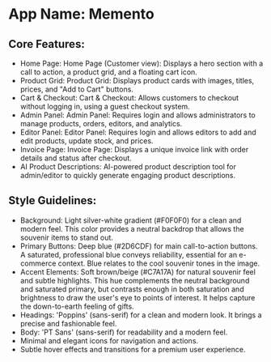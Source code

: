 # **App Name**: Memento

## Core Features:

- Home Page: Home Page (Customer view): Displays a hero section with a call to action, a product grid, and a floating cart icon.
- Product Grid: Product Grid: Displays product cards with images, titles, prices, and "Add to Cart" buttons.
- Cart & Checkout: Cart & Checkout: Allows customers to checkout without logging in, using a guest checkout system.
- Admin Panel: Admin Panel: Requires login and allows administrators to manage products, orders, editors, and analytics.
- Editor Panel: Editor Panel: Requires login and allows editors to add and edit products, update stock, and prices.
- Invoice Page: Invoice Page: Displays a unique invoice link with order details and status after checkout.
- AI Product Descriptions: AI-powered product description tool for admin/editor to quickly generate engaging product descriptions.

## Style Guidelines:

- Background: Light silver-white gradient (#F0F0F0) for a clean and modern feel. This color provides a neutral backdrop that allows the souvenir items to stand out.
- Primary Buttons: Deep blue (#2D6CDF) for main call-to-action buttons. A saturated, professional blue conveys reliability, essential for an e-commerce context. Blue relates to the cool souvenir tones in the image.
- Accent Elements: Soft brown/beige (#C7A17A) for natural souvenir feel and subtle highlights. This hue complements the neutral background and saturated primary, but contrasts enough in both saturation and brightness to draw the user's eye to points of interest. It helps capture the down-to-earth feeling of gifts.
- Headings: 'Poppins' (sans-serif) for a clean and modern look. It brings a precise and fashionable feel.
- Body: 'PT Sans' (sans-serif) for readability and a modern feel.
- Minimal and elegant icons for navigation and actions.
- Subtle hover effects and transitions for a premium user experience.